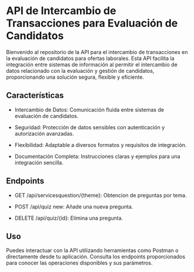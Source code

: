 # API de Intercambio de Transacciones para Evaluación de Candidatos

Bienvenido al repositorio de la API para el intercambio de transacciones en la evaluación de candidatos para ofertas laborales. Esta API facilita la integración entre sistemas de información al permitir el intercambio de datos relacionado con la evaluación y gestión de candidatos, proporcionando una solución segura, flexible y eficiente.

## Características

* Intercambio de Datos: Comunicación fluida entre sistemas de evaluación de candidatos.

* Seguridad: Protección de datos sensibles con autenticación y autorización avanzadas.

* Flexibilidad: Adaptable a diversos formatos y requisitos de integración.

* Documentación Completa: Instrucciones claras y ejemplos para una integración sencilla.

## Endpoints

* GET /api/servicesquestion/{theme}: Obtencion de preguntas por tema.

* POST /api/quiz new: Añade una nueva pregunta.

* DELETE /api/quiz/{id}: Elimina una pregunta.
  
## Uso
Puedes interactuar con la API utilizando herramientas como Postman o directamente desde tu aplicación. Consulta los endpoints proporcionados para conocer las operaciones disponibles y sus parámetros.